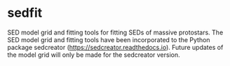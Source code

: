 # sedfit
SED model grid and fitting tools for fitting SEDs of massive protostars.
The SED model grid and fitting tools have been incorporated to the Python package sedcreator (https://sedcreator.readthedocs.io). Future updates of the model grid will only be made for the sedcreator version.
